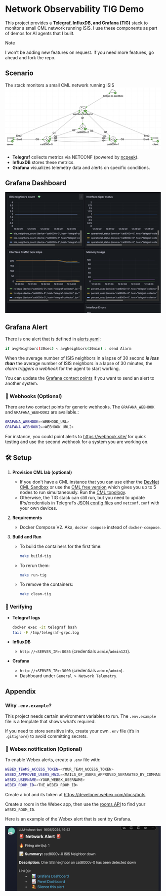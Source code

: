 # Network Observability TIG Demo

This project provides a **Telegraf, InfluxDB, and Grafana (TIG)** stack to monitor a small CML network running ISIS. I use these components as part of demos for AI agents that I built.

> [!NOTE]
> I won’t be adding new features on request. If you need more features, go ahead and fork the repo.

## Scenario

The stack monitors a small CML network running ISIS
![cml](img/cml.png)

- **Telegraf** collects metrics via NETCONF (powered by [ncpeek](https://github.com/jillesca/ncpeek)).
- **InfluxDB** stores these metrics.
- **Grafana** visualizes telemetry data and alerts on specific conditions.

## Grafana Dashboard

![grafana dashboard](img/grafana.png)

## Grafana Alert

There is one alert that is defined in [alerts.yaml](grafana/config/alerts.yaml):

```bash
if avgNeighbors(30sec) < avgNeighbors(30min) : send Alarm​
```

When the average number of ISIS neighbors in a lapse of 30 second _**is less than**_ the average number of ISIS neighbors in a lapse of 30 minutes, the _alarm triggers a webhook_ for the agent to start working.

You can update the [Grafana contact points](grafana/config/contact_points.yaml) if you want to send an alert to another system.

### 📌 Webhooks (Optional)

There are two contact points for generic webhooks. The `GRAFANA_WEBHOOK` and `GRAFANA_WEBHOOK2` are available.:

```bash
GRAFANA_WEBHOOK=<WEBHOOK_URL>
GRAFANA_WEBHOOK2=<WEBHOOK_URL2>
```

For instance, you could point alerts to <https://webhook.site/> for quick testing and use the second webhook for a system you are working on.

## 🛠️ Setup

1. **Provision CML lab (optional)**

   - If you don't have a CML instance that you can use either the [DevNet CML Sandbox](https://devnetsandbox.cisco.com/DevNet/) or use the [CML free version](https://developer.cisco.com/docs/modeling-labs/cml-free/) which gives you up to 5 nodes to run simultaneously. Run the [CML topology](cml/topology.yaml).
   - Otherwise, the TIG stack can still run, but you need to update IPs/credentials in Telegraf’s [JSON config files](telegraf/config/) and `netconf.conf` with your own devices.

2. **Requirements**

   - Docker Compose V2. Aka, `docker compose` instead of `docker-compose`.

3. **Build and Run**

   - To build the containers for the first time:

     ```bash
     make build-tig
     ```

   - To rerun them:

     ```bash
     make run-tig
     ```

   - To remove the containers:

     ```bash
     make clean-tig
     ```

### 🚦 Verifying

- **Telegraf logs**

  ```bash
  docker exec -it telegraf bash
  tail -F /tmp/telegraf-grpc.log
  ```

- **InfluxDB**
  - `http://<SERVER_IP>:8086` (credentials `admin`/`admin123`).
- **Grafana**
  - `http://<SERVER_IP>:3000` (credentials `admin`/`admin`).
  - Dashboard under `General > Network Telemetry`.

## Appendix

### Why `.env.example`?

This project needs certain environment variables to run. The `.env.example` file is a template that shows what’s required.

If you need to store sensitive info, create your own `.env` file (it’s in `.gitignore`) to avoid committing secrets.

### 📝 Webex notification (Optional)

To enable Webex alerts, create a `.env` file with:

```bash
WEBEX_TEAMS_ACCESS_TOKEN=<YOUR_TEAM_ACCESS_TOKEN>
WEBEX_APPROVED_USERS_MAIL=<MAILS_OF_USERS_APPROVED_SEPARATED_BY_COMMAS>
WEBEX_USERNAME=<YOUR_WEBEX_USERNAME>
WEBEX_ROOM_ID=<THE_WEBEX_ROOM_ID>
```

Create a bot and its token at <https://developer.webex.com/docs/bots>

Create a room in the Webex app, then use the [rooms API](https://developer.webex.com/docs/api/v1/rooms/list-rooms) to find your `WEBEX_ROOM_ID`.

Here is an example of the Webex alert that is sent by Grafana.

![Webex alert](img/webex_bot1.png)
